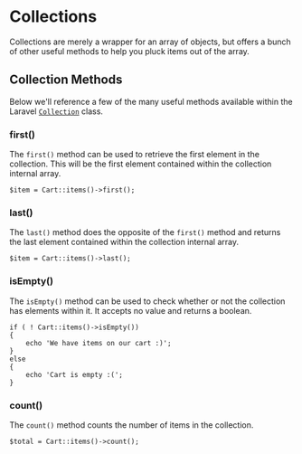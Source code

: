 # Collections

Collections are merely a wrapper for an array of objects, but offers a bunch of
other useful methods to help you pluck items out of the array.

## Collection Methods

Below we'll reference a few of the many useful methods available within the
Laravel [`Collection`](https://github.com/laravel/framework/blob/master/src/Illuminate/Support/Collection.php) class.

### first()

The `first()` method can be used to retrieve the first element in the collection.
This will be the first element contained within the collection internal array.

	$item = Cart::items()->first();

### last()

The `last()` method does the opposite of the `first()` method and returns the
last element contained within the collection internal array.

	$item = Cart::items()->last();

### isEmpty()

The `isEmpty()` method can be used to check whether or not the collection has
elements within it. It accepts no value and returns a boolean.

	if ( ! Cart::items()->isEmpty())
	{
		echo 'We have items on our cart :)';
	}
	else
	{
		echo 'Cart is empty :(';
	}

### count()

The `count()` method counts the number of items in the collection.

	$total = Cart::items()->count();
